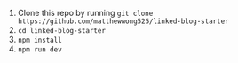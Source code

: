 1.  Clone this repo by running `git clone https://github.com/matthewwong525/linked-blog-starter`
2.  `cd linked-blog-starter`
3.  `npm install`
4.  `npm run dev`